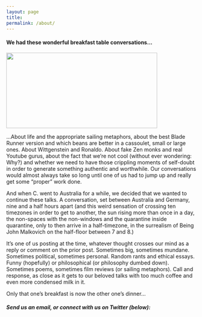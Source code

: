 ```yaml
---
layout: page
title: 
permalink: /about/
---
```


#### We had these wonderful breakfast table conversations...

<img src="{{ site.baseurl }}/images/C+D-circ-001.png" width="400" height="200" alt="">

...About life and the appropriate sailing metaphors, about the best Blade Runner version and which beans are better in a cassoulet, small or large ones. About Wittgenstein and Ronaldo. About fake Zen monks and real Youtube gurus, about the fact that we’re not cool (without ever wondering: Why?) and whether we need to have those crippling moments of self-doubt in order to generate something authentic and worthwhile. Our conversations would almost always take so long until one of us had to jump up and really get some “proper” work done.  

And when C. went to Australia for a while, we decided that we wanted to continue these talks. A conversation, set between Australia and Germany, nine and a half hours apart (and this weird sensation of crossing ten timezones in order to get to another, the sun rising more than once in a day, the non-spaces with the non-windows and the quarantine inside quarantine, only to then arrive in a half-timezone, in the surrealism of Being John Malkovich on the half-floor between 7 and 8.)

It’s one of us posting at the time, whatever thought crosses our mind as a reply or comment on the prior post. Sometimes big, sometimes mundane. Sometimes political, sometimes personal. Random rants and ethical essays. Funny (hopefully) or philosophical (or philosophy dumbed down). Sometimes poems, sometimes film reviews (or sailing metaphors). Call and response, as close as it gets to our beloved talks with too much coffee and even more condensed milk in it. 

Only that one’s breakfast is now the other one’s dinner...


##### Send us an email, or connect with us on Twitter (below):
